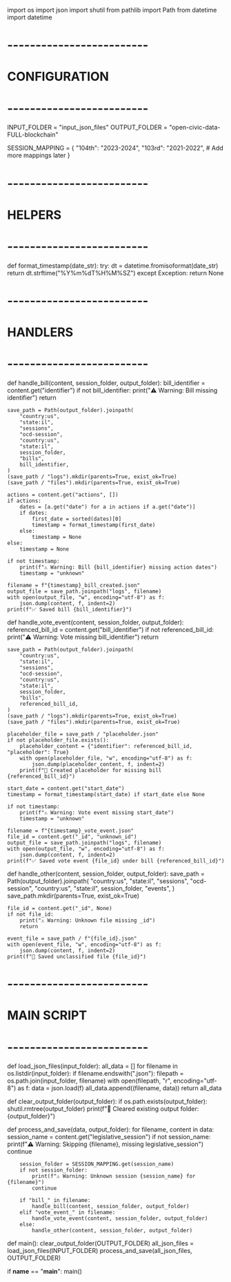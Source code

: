 import os
import json
import shutil
from pathlib import Path
from datetime import datetime

# -------------------------

# CONFIGURATION

# -------------------------

INPUT_FOLDER = "input_json_files"
OUTPUT_FOLDER = "open-civic-data-FULL-blockchain"

SESSION_MAPPING = {
"104th": "2023-2024",
"103rd": "2021-2022", # Add more mappings later
}

# -------------------------

# HELPERS

# -------------------------

def format_timestamp(date_str):
try:
dt = datetime.fromisoformat(date_str)
return dt.strftime("%Y%m%dT%H%M%SZ")
except Exception:
return None

# -------------------------

# HANDLERS

# -------------------------

def handle_bill(content, session_folder, output_folder):
bill_identifier = content.get("identifier")
if not bill_identifier:
print("⚠️ Warning: Bill missing identifier")
return

    save_path = Path(output_folder).joinpath(
        "country:us",
        "state:il",
        "sessions",
        "ocd-session",
        "country:us",
        "state:il",
        session_folder,
        "bills",
        bill_identifier,
    )
    (save_path / "logs").mkdir(parents=True, exist_ok=True)
    (save_path / "files").mkdir(parents=True, exist_ok=True)

    actions = content.get("actions", [])
    if actions:
        dates = [a.get("date") for a in actions if a.get("date")]
        if dates:
            first_date = sorted(dates)[0]
            timestamp = format_timestamp(first_date)
        else:
            timestamp = None
    else:
        timestamp = None

    if not timestamp:
        print(f"⚠️ Warning: Bill {bill_identifier} missing action dates")
        timestamp = "unknown"

    filename = f"{timestamp}_bill_created.json"
    output_file = save_path.joinpath("logs", filename)
    with open(output_file, "w", encoding="utf-8") as f:
        json.dump(content, f, indent=2)
    print(f"✅ Saved bill {bill_identifier}")

def handle_vote_event(content, session_folder, output_folder):
referenced_bill_id = content.get("bill_identifier")
if not referenced_bill_id:
print("⚠️ Warning: Vote missing bill_identifier")
return

    save_path = Path(output_folder).joinpath(
        "country:us",
        "state:il",
        "sessions",
        "ocd-session",
        "country:us",
        "state:il",
        session_folder,
        "bills",
        referenced_bill_id,
    )
    (save_path / "logs").mkdir(parents=True, exist_ok=True)
    (save_path / "files").mkdir(parents=True, exist_ok=True)

    placeholder_file = save_path / "placeholder.json"
    if not placeholder_file.exists():
        placeholder_content = {"identifier": referenced_bill_id, "placeholder": True}
        with open(placeholder_file, "w", encoding="utf-8") as f:
            json.dump(placeholder_content, f, indent=2)
        print(f"📝 Created placeholder for missing bill {referenced_bill_id}")

    start_date = content.get("start_date")
    timestamp = format_timestamp(start_date) if start_date else None

    if not timestamp:
        print(f"⚠️ Warning: Vote event missing start_date")
        timestamp = "unknown"

    filename = f"{timestamp}_vote_event.json"
    file_id = content.get("_id", "unknown_id")
    output_file = save_path.joinpath("logs", filename)
    with open(output_file, "w", encoding="utf-8") as f:
        json.dump(content, f, indent=2)
    print(f"✅ Saved vote event {file_id} under bill {referenced_bill_id}")

def handle_other(content, session_folder, output_folder):
save_path = Path(output_folder).joinpath(
"country:us",
"state:il",
"sessions",
"ocd-session",
"country:us",
"state:il",
session_folder,
"events",
)
save_path.mkdir(parents=True, exist_ok=True)

    file_id = content.get("_id", None)
    if not file_id:
        print("⚠️ Warning: Unknown file missing _id")
        return

    event_file = save_path / f"{file_id}.json"
    with open(event_file, "w", encoding="utf-8") as f:
        json.dump(content, f, indent=2)
    print(f"🔹 Saved unclassified file {file_id}")

# -------------------------

# MAIN SCRIPT

# -------------------------

def load_json_files(input_folder):
all_data = []
for filename in os.listdir(input_folder):
if filename.endswith(".json"):
filepath = os.path.join(input_folder, filename)
with open(filepath, "r", encoding="utf-8") as f:
data = json.load(f)
all_data.append((filename, data))
return all_data

def clear_output_folder(output_folder):
if os.path.exists(output_folder):
shutil.rmtree(output_folder)
print(f"🧹 Cleared existing output folder: {output_folder}")

def process_and_save(data, output_folder):
for filename, content in data:
session_name = content.get("legislative_session")
if not session_name:
print(f"⚠️ Warning: Skipping {filename}, missing legislative_session")
continue

        session_folder = SESSION_MAPPING.get(session_name)
        if not session_folder:
            print(f"⚠️ Warning: Unknown session {session_name} for {filename}")
            continue

        if "bill_" in filename:
            handle_bill(content, session_folder, output_folder)
        elif "vote_event_" in filename:
            handle_vote_event(content, session_folder, output_folder)
        else:
            handle_other(content, session_folder, output_folder)

def main():
clear_output_folder(OUTPUT_FOLDER)
all_json_files = load_json_files(INPUT_FOLDER)
process_and_save(all_json_files, OUTPUT_FOLDER)

if **name** == "**main**":
main()
